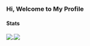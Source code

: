 ### Hi, Welcome to My Profile
<!--
**TYEclipse/TYEclipse** is a ✨ _special_ ✨ repository because its `README.md` (this file) appears on your GitHub profile.

Here are some ideas to get you started:

- 🔭 I’m currently working on ...
- 🌱 I’m currently learning ...
- 👯 I’m looking to collaborate on ...
- 🤔 I’m looking for help with ...
- 💬 Ask me about ...
- 📫 How to reach me: ...
- 😄 Pronouns: ...
- ⚡ Fun fact: ...
-->

#### Stats

<a href="https://github.com/TYEclipse">
  <img align="center" src="https://github-readme-stats.vercel.app/api?username=TYEclipse" />
</a>
<a href="https://github.com/TYEclipse">
  <img align="center" src="https://github-readme-stats.vercel.app/api/top-langs/?username=TYEclipse" />
</a>

